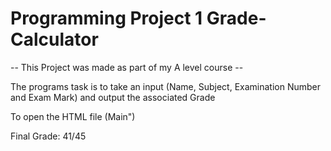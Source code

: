 # Programming Project 1 Grade-Calculator

-- This Project was made as part of my A level course --

The programs task is to take an input (Name, Subject, Examination Number and Exam Mark) and output the associated Grade

To open the HTML file (Main")


Final Grade: 41/45
